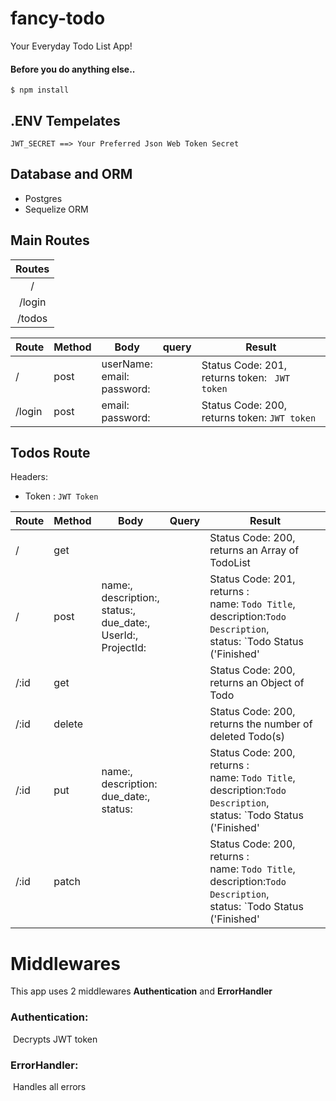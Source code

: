 # fancy-todo

Your Everyday Todo List App!



#### Before you do anything else..

```
$ npm install
```



## .ENV Tempelates

```
JWT_SECRET ==> Your Preferred Json Web Token Secret
```



## Database and ORM

- Postgres
- Sequelize ORM



## Main Routes

| Routes |
| :----: |
|   /    |
| /login |
| /todos |



| Route  | Method | Body                                                         | query | Result                                             |
| ------ | ------ | ------------------------------------------------------------ | ----- | -------------------------------------------------- |
| /      | post   | userName: <string><br />email:<string><br />password:<string> |       | Status Code: 201,<br />returns token: ` JWT token` |
| /login | post   | email:<string><br />password:<string>                        |       | Status Code: 200,<br />returns token:  `JWT token` |



## Todos Route

Headers: 

- Token : `JWT Token`	

| Route | Method | Body                                                         | Query | Result                                                       |
| ----- | ------ | ------------------------------------------------------------ | ----- | ------------------------------------------------------------ |
| /     | get    |                                                              |       | Status Code: 200,<br />returns an Array of TodoList          |
| /     | post   | name:<string>,<br />description:<string>,<br />status:<string>,<br />due_date:<date>,<br />UserId:<integer>,<br />ProjectId:<integer> |       | Status Code: 201,<br />returns :<br /> name: `Todo Title`,<br />description:`Todo Description`,<br />status: `Todo Status ('Finished' || 'Not Done' || 'Expired')`,<br />UserId:`Todo Owner`<br />ProjectId:`(Not required) Todo's ProjectId`,<br />due_date:`Todo's due date` |
| /:id  | get    |                                                              |       | Status Code: 200,<br />returns an Object of Todo             |
| /:id  | delete |                                                              |       | Status Code: 200,<br />returns the number of deleted Todo(s) |
| /:id  | put    | name:<string>,<br />description:<string><br />due_date:<date>,<br />status:<string> |       | Status Code: 200,<br />returns :<br /> name: `Todo Title`,<br />description:`Todo Description`,<br />status: `Todo Status ('Finished' || 'Not Done' || 'Expired'`,<br />due_date: `Todo's due date` |
| /:id  | patch  |                                                              |       | Status Code: 200,<br />returns :<br /> name: `Todo Title`,<br />description:`Todo Description`,<br />status: `Todo Status ('Finished' |



# Middlewares

This app uses 2 middlewares **Authentication** and **ErrorHandler**



### Authentication:

​		Decrypts JWT token

### ErrorHandler:

​		Handles all errors

